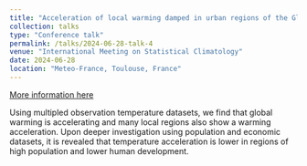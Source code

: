```yaml
---
title: "Acceleration of local warming damped in urban regions of the Global South"
collection: talks
type: "Conference talk"
permalink: /talks/2024-06-28-talk-4
venue: "International Meeting on Statistical Climatology"
date: 2024-06-28
location: "Meteo-France, Toulouse, France"
---
```


[More information here](https://pacificclimate.org/~IMSC/5-Friday/2-Orals/S12/Sengupta.pdf)

Using multipled observation temperature datasets, we find that global warming is accelerating and many local regions also show a warming acceleration. Upon deeper investigation using population and economic datasets, it is revealed that temperature acceleration is lower in regions of high population and lower human development.
